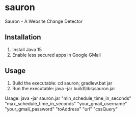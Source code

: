 # sauron
Sauron - A Website Change Detector

## Installation

1. Install Java 15
2. Enable less secured apps in Google GMail

## Usage

1. Build the executable: cd sauron; gradlew.bat jar
2. Run the executable:  java -jar build\libs\sauron.jar

Usage: java -jar sauron.jar "min_schedule_time_in_seconds" "max_schedule_time_in_seconds" "your_gmail_username" "your_gmail_password" "toAddress" "url" "cssQuery"

